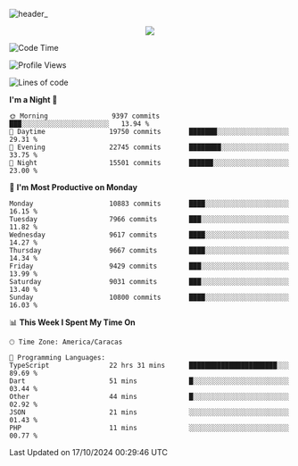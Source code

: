 ![header_](https://github.com/user-attachments/assets/4010d822-ccdc-4198-b608-18c773338d18)


<p align="center">
  <a href="http://www.github.com/thevacs">
    <img src="https://github-readme-streak-stats.herokuapp.com/?user=thevacs&stroke=ffffff&background=1c1917&ring=0891b2&fire=0891b2&currStreakNum=ffffff&currStreakLabel=0891b2&sideNums=ffffff&sideLabels=ffffff&dates=ffffff&hide_border=true" />
  </a>
</p>

<!--START_SECTION:waka-->
![Code Time](http://img.shields.io/badge/Code%20Time-2%2C973%20hrs%2012%20mins-blue)

![Profile Views](http://img.shields.io/badge/Profile%20Views-0-blue)

![Lines of code](https://img.shields.io/badge/From%20Hello%20World%20I%27ve%20Written-10.5%20million%20lines%20of%20code-blue)

**I'm a Night 🦉** 

```text
🌞 Morning                9397 commits        ███░░░░░░░░░░░░░░░░░░░░░░   13.94 % 
🌆 Daytime                19750 commits       ███████░░░░░░░░░░░░░░░░░░   29.31 % 
🌃 Evening                22745 commits       ████████░░░░░░░░░░░░░░░░░   33.75 % 
🌙 Night                  15501 commits       ██████░░░░░░░░░░░░░░░░░░░   23.00 % 
```
📅 **I'm Most Productive on Monday** 

```text
Monday                   10883 commits       ████░░░░░░░░░░░░░░░░░░░░░   16.15 % 
Tuesday                  7966 commits        ███░░░░░░░░░░░░░░░░░░░░░░   11.82 % 
Wednesday                9617 commits        ████░░░░░░░░░░░░░░░░░░░░░   14.27 % 
Thursday                 9667 commits        ████░░░░░░░░░░░░░░░░░░░░░   14.34 % 
Friday                   9429 commits        ███░░░░░░░░░░░░░░░░░░░░░░   13.99 % 
Saturday                 9031 commits        ███░░░░░░░░░░░░░░░░░░░░░░   13.40 % 
Sunday                   10800 commits       ████░░░░░░░░░░░░░░░░░░░░░   16.03 % 
```


📊 **This Week I Spent My Time On** 

```text
🕑︎ Time Zone: America/Caracas

💬 Programming Languages: 
TypeScript               22 hrs 31 mins      ██████████████████████░░░   89.69 % 
Dart                     51 mins             █░░░░░░░░░░░░░░░░░░░░░░░░   03.44 % 
Other                    44 mins             █░░░░░░░░░░░░░░░░░░░░░░░░   02.92 % 
JSON                     21 mins             ░░░░░░░░░░░░░░░░░░░░░░░░░   01.43 % 
PHP                      11 mins             ░░░░░░░░░░░░░░░░░░░░░░░░░   00.77 % 
```


 Last Updated on 17/10/2024 00:29:46 UTC
<!--END_SECTION:waka-->
